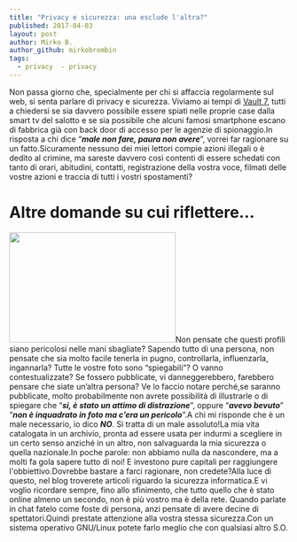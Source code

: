 ```yaml
---
title: "Privacy e sicurezza: una esclude l'altra?"
published: 2017-04-03
layout: post
author: Mirko B.
author_github: mirkobrombin
tags:
  - privacy  - privacy
---
```

Non passa giorno che, specialmente per chi si affaccia regolarmente sul web, si senta parlare di privacy e sicurezza. <!--more-->Viviamo ai tempi di <a href="https://our.wikileaks.org/Vault_7">Vault 7</a>, tutti a chiedersi se sia davvero possibile essere spiati nelle proprie case dalla smart tv del salotto e se sia possibile che alcuni famosi smartphone escano di fabbrica già con back door di accesso per le agenzie di spionaggio.In risposta a chi dice “<em><strong>male non fare, paura non avere</strong></em>”, vorrei far ragionare su un fatto.Sicuramente nessuno dei miei lettori compie azioni illegali o è dedito al crimine, ma sareste davvero così contenti di essere schedati con tanto di orari, abitudini, contatti, registrazione della vostra voce, filmati delle vostre azioni e traccia di tutti i vostri spostamenti?<h1>Altre domande su cui riflettere...</h1><img class="size-medium wp-image-318 alignleft" src="http://zambolinux.it/wp-content/uploads/2017/04/hands-1004271_640-300x199.jpg" alt="" width="300" height="199" />Non pensate che questi profili siano pericolosi nelle mani sbagliate? Sapendo tutto di una persona, non pensate che sia molto facile tenerla in pugno, controllarla, influenzarla, ingannarla? Tutte le vostre foto sono “spiegabili”? O vanno contestualizzate? Se fossero pubblicate, vi danneggerebbero, farebbero pensare che siate un’altra persona? Ve lo faccio notare perché,se saranno pubblicate, molto probabilmente non avrete possibilità di illustrarle o di spiegare che “<em><strong>si, è stato un attimo di distrazione</strong></em>”, oppure “<strong><em>avevo bevuto</em></strong>” “<strong><em>non è inquadrato in foto ma c’era un pericolo</em></strong>”.A chi mi risponde che è un male necessario, io dico <em><strong>NO</strong></em>. Si tratta di un male assoluto!La mia vita catalogata in un archivio, pronta ad essere usata per indurmi a scegliere in un certo senso anziché in un altro, non salvaguarda la mia sicurezza o quella nazionale.In poche parole: non abbiamo nulla da nascondere, ma a molti fa gola sapere tutto di noi! E investono pure capitali per raggiungere l'obbiettivo.Dovrebbe bastare a farci ragionare, non credete?Alla luce di questo, nel blog troverete articoli riguardo la sicurezza informatica.E vi voglio ricordare sempre, fino allo sfinimento, che tutto quello che è stato online almeno un secondo, non è più vostro ma è della rete. Quando parlate in chat fatelo come foste di persona, anzi pensate di avere decine di spettatori.Quindi prestate attenzione alla vostra stessa sicurezza.Con un sistema operativo GNU/Linux potete farlo meglio che con qualsiasi altro S.O.